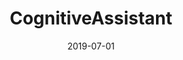 ---
title: CognitiveAssistant
fulltitle: "Supporting Older Adults in Using Complex User Interfaces with Augmented Reality"
authors: <b>Junhan Kong</b>, Anhong Guo, Jeffrey P. Bigham
conference: ASSETS 2019 (EA)
date: 2019-07-01
img: roundicons.png
thumbnail: roundicons-thumbnail.png
alt: image-alt
project-date: July 2019
description: Lorem ipsum dolor sit amet, usu cu alterum nominavi lobortis. At duo novum diceret. Tantas apeirian vix et, usu sanctus postulant inciderint ut, populo diceret necessitatibus in vim. Cu eum dicam feugiat noluisse.
pdf: CognitiveAssistant_ASSETS2019Demo_Accessible.pdf
video: #
doi: #
---
